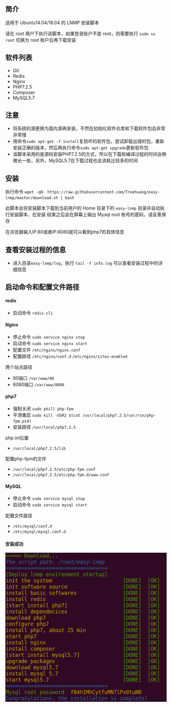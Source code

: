 ## 简介
适用于 Ubuntu14.04/16.04 的 LNMP 安装脚本

请在 root 用户下执行该脚本，如果登录账户不是 root，则需要执行 `sudo su root` 切换为 root 账户后再下载安装

## 软件列表
* Git
* Redis
* Nginx
* PHP7.2.5
* Composer
* MySQL5.7

## 注意
* 将系统的源更换为国内源再安装，不然在初始化软件仓库和下载软件包会非常非常慢
* 用命令`sudo apt-get -f install`复损坏的软件包，尝试卸载出错的包，重新安装正确的版本，然后再执行命令`sudo apt-get upgrade`更新软件包
* 该脚本采用的是源码安装PHP7.2.5的方式，所以在下载和编译过程的时间会稍微长一些，另外，MySQL5.7在下载过程也会消耗比较多的时间
 
## 安装
执行命令 `wget -qO- https://raw.githubusercontent.com/Treehuang/easy-lnmp/master/download.sh | bash`
 
此脚本会将安装脚本下载到当前用户的 Home 目录下的 `easy-lnmp` 目录并自动执行安装脚本，在安装
结束之后会在屏幕上输出 Mysql root 账号的密码，请妥善保存

在浏览器输入IP:80或者IP:8080就可以看到php7的具体信息 
## 查看安装过程的信息
* 进入目录`easy-lnmp/log`，执行 `tail -f info.log` 可以查看安装过程中的详细信息

## 启动命令和配置文件路径

#### redis
* 启动命令 `redis-cli`

#### Nginx
* 停止命令 `sudo service nginx stop`
* 启动命令 `sudo service nginx start` 
* 配置文件 `/etc/nginx/nginx.conf` 
* 配置路径 `/etc/nginx/conf.d` `/etc/nginx/sites-enabled`

两个站点路径
* 80端口 `/var/www/80` 
* 8080端口 `/var/www/8080`

#### php7
* 强制关闭 `sudo pkill php-fpm`
* 平滑重启 `sudo kill -USR2 $(cat /usr/local/php7.2.5/var/run/php-fpm.pid)`
* 安装路径 `/usr/local/php7.2.5`

php.ini位置 
* `/usr/local/php7.2.5/lib`

配置php-fpm的文件
* `/usr/local/php7.2.5/etc/php-fpm.conf`
* `/usr/local/php7.2.5/etc/php-fpm.d/www.conf`
#### MySQL
* 停止命令 `sudo service mysql stop`
* 启动命令 `sudo service mysql start`

配置文件路径
* `/etc/mysql/conf.d`
* `/etc/mysql/mysql.conf.d`

#### 安装成功
![success](https://raw.githubusercontent.com/Treehuang/easy-lnmp/master/success.png)

